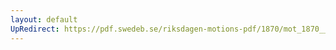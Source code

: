```yaml
---
layout: default
UpRedirect: https://pdf.swedeb.se/riksdagen-motions-pdf/1870/mot_1870__ak__00062.pdf
---
```

